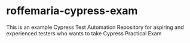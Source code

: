 # roffemaria-cypress-exam
This is an example Cypress Test Automation Repository for aspiring and experienced testers who wants to take Cypress Practical Exam

